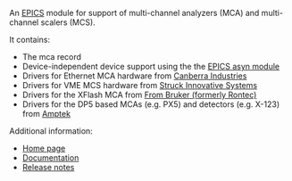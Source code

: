An [EPICS](http://www.aps.anl.gov/epics/) 
module for support of multi-channel analyzers (MCA) and multi-channel scalers (MCS).

It contains:
* The mca record
* Device-independent device support using the the [EPICS asyn module](https://github.com/epics-modules/asyn)
* Drivers for Ethernet MCA hardware from [Canberra Industries](http://www.canberra.com)
* Drivers for VME MCS hardware from [Struck Innovative Systems](http://www.struck.de)
* Drivers for the XFlash MCA from [From Bruker (formerly Rontec)](http://www.bruker-axs.de)
* Drivers for the DP5 based MCAs (e.g. PX5) and detectors (e.g. X-123) from [Amptek](http://www.amptek.com)

Additional information:
* [Home page](http://cars.uchicago.edu/software/epics/mca.html)
* [Documentation](http://cars.uchicago.edu/software/epics/mcaDoc.html)
* [Release notes](http://cars.uchicago.edu/software/epics/mcaReleaseNotes.html)
